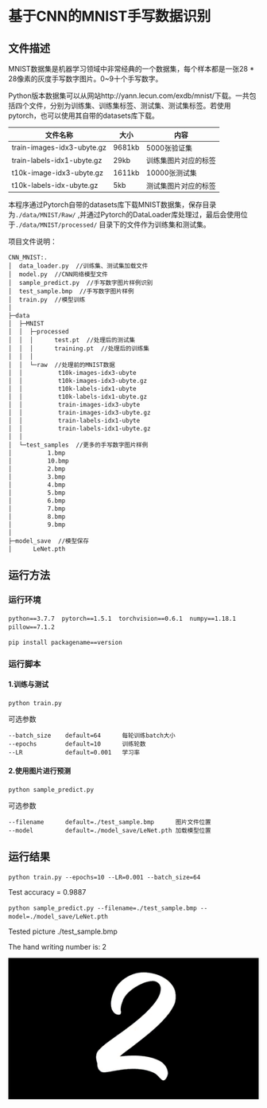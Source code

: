 # 基于CNN的MNIST手写数据识别

## 文件描述

MNIST数据集是机器学习领域中非常经典的一个数据集，每个样本都是一张28 * 28像素的灰度手写数字图片。0~9十个手写数字。

Python版本数据集可以从网站http://yann.lecun.com/exdb/mnist/下载。一共包括四个文件，分别为训练集、训练集标签、测试集、测试集标签。若使用pytorch，也可以使用其自带的datasets库下载。

| 文件名称                   | 大小   | 内容                 |
| -------------------------- | ------ | -------------------- |
| train-images-idx3-ubyte.gz | 9681kb | 5000张验证集         |
| train-labels-idx1-ubyte.gz | 29kb   | 训练集图片对应的标签 |
| t10k-image-idx3-ubyte.gz   | 1611kb | 10000张测试集        |
| t10k-labels-idx-ubyte.gz   | 5kb    | 测试集图片对应的标签 |

本程序通过Pytorch自带的datasets库下载MNIST数据集，保存目录为`./data/MNIST/Raw/` ,并通过Pytorch的DataLoader库处理过，最后会使用位于`./data/MNIST/processed/` 目录下的文件作为训练集和测试集。

项目文件说明：

```
CNN_MNIST:.
│  data_loader.py  //训练集、测试集加载文件  
│  model.py  //CNN网络模型文件
│  sample_predict.py  //手写数字图片样例识别
│  test_sample.bmp  //手写数字图片样例
│  train.py  //模型训练
│
├─data
│  ├─MNIST
│  │  ├─processed
│  │  │      test.pt  //处理后的测试集
│  │  │      training.pt  //处理后的训练集
│  │  │      
│  │  └─raw  //处理前的MNIST数据
│  │          t10k-images-idx3-ubyte
│  │          t10k-images-idx3-ubyte.gz
│  │          t10k-labels-idx1-ubyte
│  │          t10k-labels-idx1-ubyte.gz
│  │          train-images-idx3-ubyte
│  │          train-images-idx3-ubyte.gz
│  │          train-labels-idx1-ubyte
│  │          train-labels-idx1-ubyte.gz
│  │          
│  └─test_samples  //更多的手写数字图片样例
│          1.bmp
│          10.bmp
│          2.bmp
│          3.bmp
│          4.bmp
│          5.bmp
│          6.bmp
│          7.bmp
│          8.bmp
│          9.bmp
│          
├─model_save  //模型保存
│      LeNet.pth
```



## 运行方法

### 运行环境

` python==3.7.7  pytorch==1.5.1  torchvision==0.6.1  numpy==1.18.1  pillow==7.1.2 `

`pip install packagename==version`



### 运行脚本

#### 1.训练与测试

`python train.py`

可选参数

```
--batch_size    default=64      每轮训练batch大小
--epochs        default=10      训练轮数
--LR            default=0.001   学习率
```

#### 2.使用图片进行预测

`python sample_predict.py`

可选参数

```
--filename      default=./test_sample.bmp      图片文件位置
--model         default=./model_save/LeNet.pth 加载模型位置
```

## 运行结果

`python train.py --epochs=10 --LR=0.001 --batch_size=64`

Test accuracy = 0.9887



`python sample_predict.py --filename=./test_sample.bmp --model=./model_save/LeNet.pth`

Tested picture ./test_sample.bmp

The hand writing number is: 2



![](./test_sample.bmp)